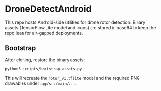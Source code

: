 # DroneDetectAndroid

This repo hosts Android-side utilities for drone rotor detection.
Binary assets (TensorFlow Lite model and icons) are stored in base64 to
keep the repo lean for air-gapped deployments.

## Bootstrap

After cloning, restore the binary assets:

```bash
python3 scripts/bootstrap_assets.py
```

This will recreate the `rotor_v1.tflite` model and the required PNG
drawables under `app/src/main/...`.
